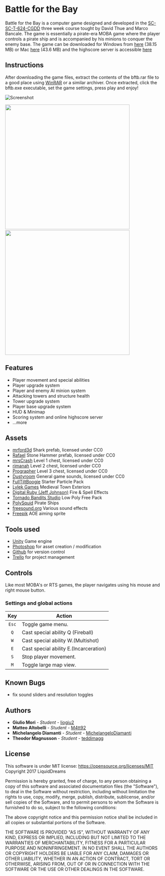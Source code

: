 Battle for the Bay
=============

Battle for the Bay is a computer game designed and developed in the [SC-SC-T-624-CGDD][1] three week course tought by David Thue and Marco Bancale.
The game is essentially a pirate-era MOBA game where the player controls a pirate ship and is accompanied by his minions to conquer the enemy base.
The game can be downloaded for Windows from [here][2] (38.15 MB) or Mac [here][3] (43.6 MB) and the highscore server is accessible [here][4]

Instructions
--------
After downloading the game files, extract the contents of the bftb.rar file to a good place using [WinRAR][5] or a similar archiver. Once extracted, 
click the bftb.exe executable, set the game settings, press play and enjoy!

[1]: http://cadia.ru.is/wiki/public:t-624-cgdd-17-3:main
[2]: http://codelab.is/bftb/win.rar
[3]: http://codelab.is/bftb/mac.zip
[4]: http://battle.codelab.is
[5]: https://www.rarlab.com/download.htm

![Screenshot](https://i.gyazo.com/1f94240d16fecea14b859605beb923f4.png?raw=true)

<img src="https://i.gyazo.com/87bc4e036a0bfa2c26b6107450fd810f.jpg?raw=true" width="400">&nbsp;
<img src="https://i.gyazo.com/a802e8aeb3b0c46caffc7e763a643a12.jpg?raw=true" width="400">

Features
--------
- Player movement and special abilities
- Player upgrade system
- Player and enemy AI minion system
- Attacking towers and structure health
- Tower upgrade system
- Player base upgrade system
- HUD & Minimap
- Scoring system and online highscore server
- ...more

Assets
------------
- [mrford3d](https://sketchfab.com/models/a08042ec0d6d492e8c2bddfe20fab855) Shark prefab, licensed under CC0
- [Rafael](https://sketchfab.com/models/6f3afdd50a464a4ab5476e100161c2e1) Stone Hammer prefab, licensed under CC0
- [mrsCrash](https://sketchfab.com/models/92a8d45d2d5c43b8b0b5bf7d97816ada) Level 1 chest, licensed under CC0
- [rimanah](https://sketchfab.com/models/e380d82e638e4ccfabf1030d88f5deec) Level 2 chest, licensed under CC0
- [Prographer](https://sketchfab.com/models/42e14fc80d4f4a76aaac082641c6487c) Level 3 chest, licensed under CC0
- [Dustyroom](https://www.assetstore.unity3d.com/en/#!/content/54116) General game sounds, licensed under CC0
- [FullTiltBoogie](https://www.assetstore.unity3d.com/en/#!/content/83179) Starter Particle Pack
- [Lylek Games](http://u3d.as/aM5) Medieval Town Exteriors
- [Digital Ruby (Jeff Johnson)](http://u3d.as/g72) Fire & Spell Effects
- [Tornado Bandits Studio](http://u3d.as/ufT) Low Poly Free Pack
- [PolySquid](http://u3d.as/WRr) Pirate Ships
- [freesound.org](https://freesound.org/) Various sound effects
- [Freepik]() AOE aiming sprite

Tools used
--------
- [Unity]() Game engine
- [Photoshop]() for asset creation / modification
- [Github]() for version control
- [Trello]() for project management

Controls
--------

Like most MOBA's or RTS games, the player navigates using his mouse and right mouse button.
### Settings and global actions

| Key   | Action                                       |
| :---: | -------------------------------------------- |
| `Esc` | Toggle game menu.                            |
| `Q`   | Cast special ability Q (Fireball) 		   |
| `W`   | Cast special ability W.(Multishot)           |
| `E`   | Cast special ability E.(Incarceration)       |
| `S`   | Stop player movement.                        |
| `M`   | Toggle large map view.                       |

Known Bugs
----------

- fix sound sliders and resolution toggles

## Authors

* **Giulio Mori** - *Student* - [liogiu2](https://github.com/liogiu2)
* **Matteo Altobelli** - *Student* - [M4tt92](https://github.com/M4tt92)
* **Michelangelo Diamanti** - *Student* - [MichelangeloDiamanti](MichelangeloDiamanti)
* **Theodor Magnusson** - *Student* - [teddimagg](https://github.com/teddimagg)


License
------------
This software is under MIT license: https://opensource.org/licenses/MIT Copyright 2017 LiquidDreams

Permission is hereby granted, free of charge, to any person obtaining a copy of this software and associated documentation files (the "Software"), to deal in the Software without restriction, including without limitation the rights to use, copy, modify, merge, publish, distribute, sublicense, and/or sell copies of the Software, and to permit persons to whom the Software is furnished to do so, subject to the following conditions:

The above copyright notice and this permission notice shall be included in all copies or substantial portions of the Software.

THE SOFTWARE IS PROVIDED "AS IS", WITHOUT WARRANTY OF ANY KIND, EXPRESS OR IMPLIED, INCLUDING BUT NOT LIMITED TO THE WARRANTIES OF MERCHANTABILITY, FITNESS FOR A PARTICULAR PURPOSE AND NONINFRINGEMENT. IN NO EVENT SHALL THE AUTHORS OR COPYRIGHT HOLDERS BE LIABLE FOR ANY CLAIM, DAMAGES OR OTHER LIABILITY, WHETHER IN AN ACTION OF CONTRACT, TORT OR OTHERWISE, ARISING FROM, OUT OF OR IN CONNECTION WITH THE SOFTWARE OR THE USE OR OTHER DEALINGS IN THE SOFTWARE.
